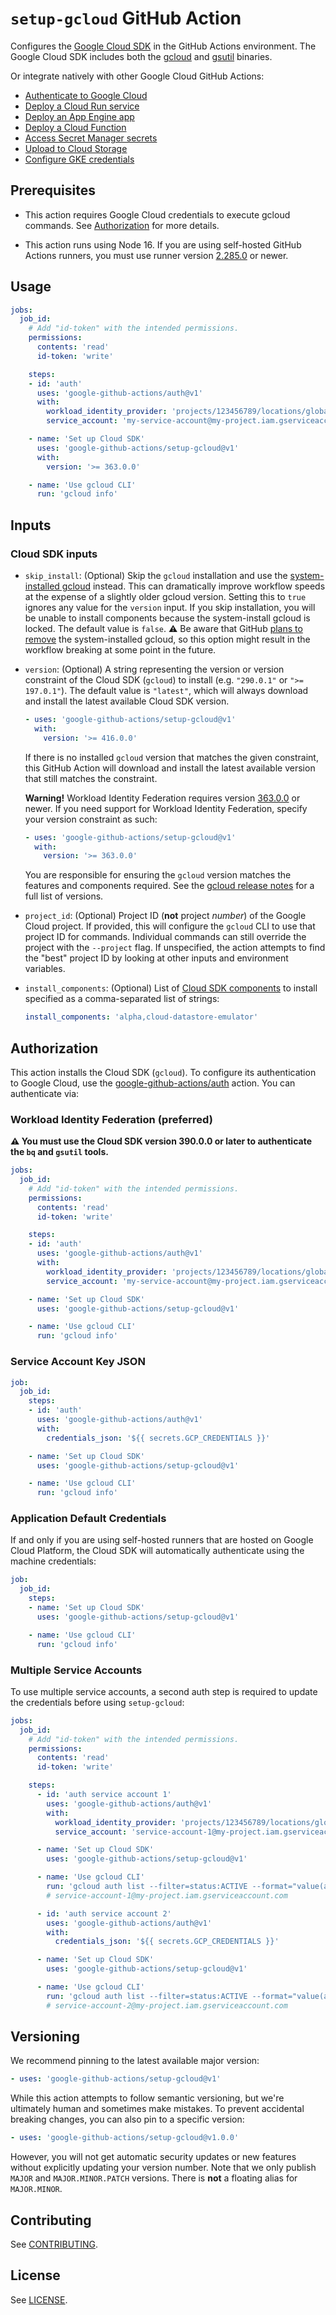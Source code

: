 # `setup-gcloud` GitHub Action

Configures the [Google Cloud SDK][sdk] in the GitHub Actions environment. The Google Cloud SDK includes both the [gcloud][gcloud] and
[gsutil][gsutil] binaries.

Or integrate natively with other Google Cloud GitHub Actions:

* [Authenticate to Google Cloud][auth]
* [Deploy a Cloud Run service](https://github.com/google-github-actions/deploy-cloudrun)
* [Deploy an App Engine app](https://github.com/google-github-actions/deploy-appengine)
* [Deploy a Cloud Function](https://github.com/google-github-actions/deploy-cloud-functions)
* [Access Secret Manager secrets](https://github.com/google-github-actions/get-secretmanager-secrets)
* [Upload to Cloud Storage](https://github.com/google-github-actions/upload-cloud-storage)
* [Configure GKE credentials](https://github.com/google-github-actions/get-gke-credentials)

## Prerequisites

-   This action requires Google Cloud credentials to execute gcloud commands.
    See [Authorization](#Authorization) for more details.

-   This action runs using Node 16. If you are using self-hosted GitHub Actions
    runners, you must use runner version [2.285.0](https://github.com/actions/virtual-environments)
    or newer.

## Usage

```yaml
jobs:
  job_id:
    # Add "id-token" with the intended permissions.
    permissions:
      contents: 'read'
      id-token: 'write'

    steps:
    - id: 'auth'
      uses: 'google-github-actions/auth@v1'
      with:
        workload_identity_provider: 'projects/123456789/locations/global/workloadIdentityPools/my-pool/providers/my-provider'
        service_account: 'my-service-account@my-project.iam.gserviceaccount.com'

    - name: 'Set up Cloud SDK'
      uses: 'google-github-actions/setup-gcloud@v1'
      with:
        version: '>= 363.0.0'

    - name: 'Use gcloud CLI'
      run: 'gcloud info'
```

## Inputs

### Cloud SDK inputs

-   `skip_install`: (Optional) Skip the `gcloud` installation and use the
    [system-installed gcloud][github-runners] instead. This can dramatically
    improve workflow speeds at the expense of a slightly older gcloud version.
    Setting this to `true` ignores any value for the `version` input. If you
    skip installation, you will be unable to install components because the
    system-install gcloud is locked. The default value is `false`. ⚠️ Be aware
    that GitHub [plans to remove](https://github.com/actions/runner-images/issues/7101)
    the system-installed gcloud, so this option might result in the workflow
    breaking at some point in the future.

-   `version`: (Optional) A string representing the version or version
    constraint of the Cloud SDK (`gcloud`) to install (e.g. `"290.0.1"` or `">=
    197.0.1"`). The default value is `"latest"`, which will always download and
    install the latest available Cloud SDK version.

    ```yaml
    - uses: 'google-github-actions/setup-gcloud@v1'
      with:
        version: '>= 416.0.0'
    ```

    If there is no installed `gcloud` version that matches the given constraint,
    this GitHub Action will download and install the latest available version
    that still matches the constraint.

    **Warning!** Workload Identity Federation requires version
    [363.0.0](https://cloud.google.com/sdk/docs/release-notes#36300_2021-11-02)
    or newer. If you need support for Workload Identity Federation, specify your
    version constraint as such:

    ```yaml
    - uses: 'google-github-actions/setup-gcloud@v1'
      with:
        version: '>= 363.0.0'
    ```

    You are responsible for ensuring the `gcloud` version matches the features
    and components required. See the [gcloud release
    notes][gcloud-release-notes] for a full list of versions.

-   `project_id`: (Optional) Project ID (**not** project _number_) of the Google
    Cloud project. If provided, this will configure the `gcloud` CLI to use that
    project ID for commands. Individual commands can still override the project
    with the `--project` flag. If unspecified, the action attempts to find the
    "best" project ID by looking at other inputs and environment variables.

-   `install_components`: (Optional) List of [Cloud SDK
    components](https://cloud.google.com/sdk/docs/components) to install
    specified as a comma-separated list of strings:

    ```yaml
    install_components: 'alpha,cloud-datastore-emulator'
    ```

## Authorization

This action installs the Cloud SDK (`gcloud`). To configure its authentication
to Google Cloud, use the [google-github-actions/auth][auth] action. You can
authenticate via:

### Workload Identity Federation (preferred)

**⚠️ You must use the Cloud SDK version 390.0.0 or later to authenticate the
`bq` and `gsutil` tools.**

```yaml
jobs:
  job_id:
    # Add "id-token" with the intended permissions.
    permissions:
      contents: 'read'
      id-token: 'write'

    steps:
    - id: 'auth'
      uses: 'google-github-actions/auth@v1'
      with:
        workload_identity_provider: 'projects/123456789/locations/global/workloadIdentityPools/my-pool/providers/my-provider'
        service_account: 'my-service-account@my-project.iam.gserviceaccount.com'

    - name: 'Set up Cloud SDK'
      uses: 'google-github-actions/setup-gcloud@v1'

    - name: 'Use gcloud CLI'
      run: 'gcloud info'
```

### Service Account Key JSON

```yaml
job:
  job_id:
    steps:
    - id: 'auth'
      uses: 'google-github-actions/auth@v1'
      with:
        credentials_json: '${{ secrets.GCP_CREDENTIALS }}'

    - name: 'Set up Cloud SDK'
      uses: 'google-github-actions/setup-gcloud@v1'

    - name: 'Use gcloud CLI'
      run: 'gcloud info'
```

### Application Default Credentials

If and only if you are using self-hosted runners that are hosted on Google Cloud Platform,
the Cloud SDK will automatically authenticate using the machine credentials:

```yaml
job:
  job_id:
    steps:
    - name: 'Set up Cloud SDK'
      uses: 'google-github-actions/setup-gcloud@v1'

    - name: 'Use gcloud CLI'
      run: 'gcloud info'
```

### Multiple Service Accounts

To use multiple service accounts, a second auth step is required to update the credentials before using `setup-gcloud`:

```yaml
jobs:
  job_id:
    # Add "id-token" with the intended permissions.
    permissions:
      contents: 'read'
      id-token: 'write'

    steps:
      - id: 'auth service account 1'
        uses: 'google-github-actions/auth@v1'
        with:
          workload_identity_provider: 'projects/123456789/locations/global/workloadIdentityPools/my-pool/providers/my-provider'
          service_account: 'service-account-1@my-project.iam.gserviceaccount.com'

      - name: 'Set up Cloud SDK'
        uses: 'google-github-actions/setup-gcloud@v1'

      - name: 'Use gcloud CLI'
        run: 'gcloud auth list --filter=status:ACTIVE --format="value(account)"'
        # service-account-1@my-project.iam.gserviceaccount.com

      - id: 'auth service account 2'
        uses: 'google-github-actions/auth@v1'
        with:
          credentials_json: '${{ secrets.GCP_CREDENTIALS }}'

      - name: 'Set up Cloud SDK'
        uses: 'google-github-actions/setup-gcloud@v1'

      - name: 'Use gcloud CLI'
        run: 'gcloud auth list --filter=status:ACTIVE --format="value(account)"'
        # service-account-2@my-project.iam.gserviceaccount.com
```


## Versioning

We recommend pinning to the latest available major version:

```yaml
- uses: 'google-github-actions/setup-gcloud@v1'
```

While this action attempts to follow semantic versioning, but we're ultimately
human and sometimes make mistakes. To prevent accidental breaking changes, you
can also pin to a specific version:

```yaml
- uses: 'google-github-actions/setup-gcloud@v1.0.0'
```

However, you will not get automatic security updates or new features without
explicitly updating your version number. Note that we only publish `MAJOR` and
`MAJOR.MINOR.PATCH` versions. There is **not** a floating alias for
`MAJOR.MINOR`.


## Contributing

See [CONTRIBUTING](CONTRIBUTING.md).

## License

See [LICENSE](LICENSE).


[github-action]:https://help.github.com/en/categories/automating-your-workflow-with-github-actions
[auth]: https://github.com/google-github-actions/auth
[adc]: https://cloud.google.com/docs/authentication/production
[sdk]: https://cloud.google.com/sdk/
[gcloud]: https://cloud.google.com/sdk/gcloud/
[gsutil]: https://cloud.google.com/storage/docs/gsutil
[sa-iam-docs]: https://cloud.google.com/iam/docs/service-accounts
[sa]: https://cloud.google.com/iam/docs/creating-managing-service-accounts
[wif]: https://cloud.google.com/iam/docs/workload-identity-federation
[github-runners]: https://github.com/actions/runner-images
[gcloud-release-notes]: https://cloud.google.com/sdk/docs/release-notes
